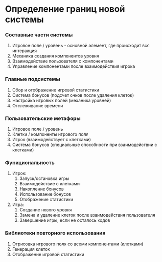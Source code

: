 # Определение границ новой системы

### Составные части системы

1. Игровое поле / уровень - основной элемент, где происходит вся интеракция
2. Механика создания компонентов уровня
3. Взаимодействие пользователя с компонентами
4. Управление компонентами после взаимодействия игрока

### Главные подсистемы

1. Сбор и отображение игровой статистики
2. Система бонусов (подсчет очков после удаления клеток)
3. Настройка игровых полей (механика уровней)
4. Отслеживание времени

### Пользовательские метафоры

1. Игровое поле / уровень
2. Клетки / компоненты игрового поля
3. Игрок (взаимодействует с клетками)
4. Система бонусов (специальные способности при взаимодействии с клетками)

### Функциональность

1. Игрок:
    1. Запуск/остановка игры
    2. Взаимодействие с клетками
    3. Накопление бонусов
    4. Использование бонусов
    5. Отображение статистики
2. Игра:
    1. Создание нового уровня
    2. Замена и удаление клеток после взаимодействия пользователя
    3. Завершение игры, если не осталось ходов

### Библиотеки повторного использования

1. Отрисовка игрового поля со всеми компонентами (клетками)
2. Генерация клеток
3. Отображение игровой статистики
